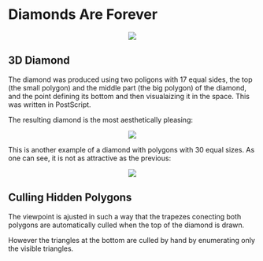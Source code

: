 # Diamonds Are Forever

<p align="center">
<img src="https://user-images.githubusercontent.com/80269251/137795482-74352769-e8d2-4173-bd8f-64b9612f92a4.png">
</p>

## 3D Diamond

The diamond was produced using two poligons with 17 equal sides, the top (the small polygon) and the middle part 
(the big polygon) of the diamond, and the point defining its bottom and then visualaizing it in the space. This 
was written in PostScript.

The resulting diamond is the most aesthetically pleasing:

<p align="center">
<img src="https://user-images.githubusercontent.com/80269251/137802304-1203179d-91e3-4dfd-a1ee-9a7ad24ab0c8.png">
</p>

This is another example of a diamond with polygons with 30 equal sizes. As one can see, it is not 
as attractive as the previous:

<p align="center">
<img src="https://user-images.githubusercontent.com/80269251/137803596-88642d88-f9fc-4a84-86bb-d84bd163c98f.png">
</p>

## Culling Hidden Polygons

The viewpoint is ajusted in such a way that the trapezes conecting both polygons are automatically culled when the top of the diamond is drawn. 

However the triangles at the bottom are culled by hand by enumerating only the visible triangles.
